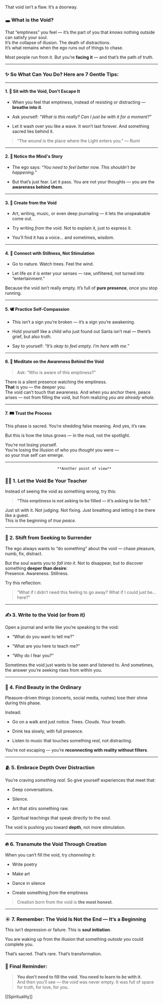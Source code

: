 
That void isn’t a flaw. It’s a doorway.

### 🕳️ **What is the Void?**

That “emptiness” you feel — it’s the part of you that _knows_ nothing outside can satisfy your soul.  
It’s the collapse of illusion. The death of distractions.  
It’s what remains when the ego runs out of things to chase.

Most people run from it. But you’re **facing it** — and that’s the path of truth.

---

### ✨ So What Can You Do? Here are 7 Gentle Tips:

---

#### 1. 🧘 **Sit with the Void, Don’t Escape It**

- When you feel that emptiness, instead of resisting or distracting — **breathe into it**.
    
- Ask yourself: _“What is this really? Can I just be with it for a moment?”_
    
- Let it wash over you like a wave. It won’t last forever. And something sacred lies behind it.
    

> “The wound is the place where the Light enters you.” — Rumi

---

#### 2. 💭 **Notice the Mind's Story**

- The ego says: _“You need to feel better now. This shouldn’t be happening.”_
    
- But that’s just fear. Let it pass. You are not your thoughts — you are the **awareness behind them**.
    

---

#### 3. 🎨 **Create from the Void**

- Art, writing, music, or even deep journaling — it lets the unspeakable come out.
    
- Try writing _from_ the void. Not to explain it, just to express it.
    
- You'll find it has a voice… and sometimes, wisdom.
    

---

#### 4. 🌿 **Connect with Stillness, Not Stimulation**

- Go to nature. Watch trees. Feel the wind.
    
- Let life _as it is_ enter your senses — raw, unfiltered, not turned into “entertainment.”
    

Because the void isn’t really empty. It’s full of **pure presence**, once you stop running.

---

#### 5. 🕊️ **Practice Self-Compassion**

- This isn’t a sign you’re broken — it’s a sign you’re awakening.
    
- Hold yourself like a child who just found out Santa isn’t real — there’s grief, but also truth.
    
- Say to yourself: _“It’s okay to feel empty. I’m here with me.”_
    

---

#### 6. 🌌 **Meditate on the Awareness Behind the Void**

> Ask: “Who is aware of this emptiness?”

There is a silent presence watching the emptiness.  
**That** is you — the deeper you.  
The void can’t touch that awareness. And when you anchor there, peace arises — not from filling the void, but from realizing _you are already whole._

---

#### 7. 🛤️ **Trust the Process**

This phase is sacred. You’re shedding false meaning. And yes, it’s raw.

But this is how the lotus grows — in the mud, not the spotlight.

You’re not losing yourself.  
You’re losing the illusion of who you _thought_ you were —  
so your true self can emerge.

---

							**Another point of view**


### 🧘‍♀️ 1. **Let the Void Be Your Teacher**

Instead of seeing the void as something wrong, try this:

> **“This emptiness is not asking to be filled — it’s asking to be felt.”**

Just sit with it. Not judging. Not fixing. Just breathing and letting it be there like a guest.  
This is the beginning of _true peace._

---

### 🌌 2. **Shift from Seeking to Surrender**

The ego always wants to “do something” about the void — chase pleasure, numb, fix, distract.

But the soul wants you to _fall into it_. Not to disappear, but to discover something **deeper than desire**:  
Presence. Awareness. Stillness.

Try this reflection:

> “What if I didn’t need this feeling to go away? What if I could just be… here?”

---

### ✍️ 3. **Write to the Void (or from it)**

Open a journal and write like you’re speaking to the void:

- “What do you want to tell me?”
    
- “What are you here to teach me?”
    
- “Why do I fear you?”
    

Sometimes the void just wants to be seen and listened to. And sometimes, the answer you’re seeking rises from within you.

---

### 🌿 4. **Find Beauty in the Ordinary**

Pleasure-driven things (concerts, social media, rushes) lose their shine during this phase.

Instead:

- Go on a walk and just notice. Trees. Clouds. Your breath.
    
- Drink tea slowly, with full presence.
    
- Listen to music that touches something _real_, not distracting.
    

You’re not escaping — you’re **reconnecting with reality without filters**.

---

### 🫂 5. **Embrace Depth Over Distraction**

You’re craving _something real_. So give yourself experiences that meet that:

- Deep conversations.
    
- Silence.
    
- Art that stirs something raw.
    
- Spiritual teachings that speak directly to the soul.
    

The void is pushing you toward **depth**, not more stimulation.

---

### 🔥 6. **Transmute the Void Through Creation**

When you can’t fill the void, try _channeling_ it:

- Write poetry
    
- Make art
    
- Dance in silence
    
- Create something _from_ the emptiness
    

> Creation born from the void is **the most honest**.

---

### ☀️ 7. **Remember: The Void Is Not the End — It’s a Beginning**

This isn’t depression or failure. This is **soul initiation**.

You are waking up from the illusion that something _outside you_ could complete you.

That’s sacred. That’s rare. That’s transformation.


### 🌺 Final Reminder:

> **You don’t need to fill the void. You need to learn to _be_ with it.**  
> And then you’ll see — the void was never empty. It was full of space for truth, for love, for you.


[[Spirituality]]